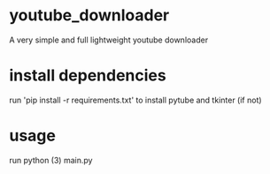 # youtube_downloader
A very simple and full lightweight youtube downloader

# install dependencies

run 'pip install -r requirements.txt' to install pytube and tkinter (if not)

# usage

run python (3) main.py
